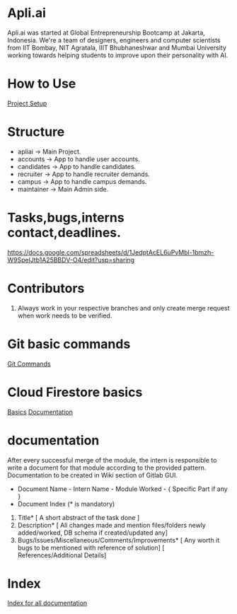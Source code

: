 # Apli.ai 
Apli.ai was started at Global Entrepreneurship Bootcamp at Jakarta, Indonesia.
We're a team of designers, engineers and computer scientists from IIT Bombay, NIT Agratala, IIIT Bhubhaneshwar and Mumbai University working towards helping students to improve upon their personality with AI.

# How to Use

[Project Setup](https://gitlab.com/apliai.iitb/apli-app/-/wikis/Project-Setup)

# Structure

* apliai -> Main Project.
* accounts -> App to handle user accounts.
* candidates -> App to handle candidates.
* recruiter -> App to handle recruiter demands.
* campus -> App to handle campus demands.
* maintainer -> Main Admin side.

# Tasks,bugs,interns contact,deadlines.

https://docs.google.com/spreadsheets/d/1JedptAcEL6uPyMbl-1bmzh-W9SpelJtb1A25BBDV-O4/edit?usp=sharing

# Contributors

1. Always work in your respective branches and only create merge request when work needs to be verified.

# Git basic commands

[Git Commands](https://gitlab.com/apliai.iitb/apli-app/-/wikis/Basic-Git-Commands)

# Cloud Firestore basics

[Basics](https://gitlab.com/apliai.iitb/website/snippets/1867091)
[Documentation](https://firebase.google.com/docs/firestore/query-data/get-data)

# documentation

After every successful merge of the module, the intern is responsible to write a document for that module according to the provided pattern.
Documentation to be created in Wiki section of Gitlab GUI.

* Document Name - Intern Name - Module Worked - { Specific Part if any }
* Document Index (* is mandatory)

1. Title* [ A short abstract of the task done ]
2. Description* [ All changes made and mention files/folders newly added/worked, DB schema if created/updated any]
3. Bugs/Issues/Miscellaneous/Comments/Improvements* [ Any worth it bugs to be mentioned with reference of solution] [ References/Additional Details]

# Index

[Index for all documentation](https://gitlab.com/apliai.iitb/apli-app/-/wikis/Index)
